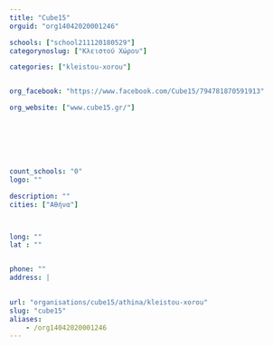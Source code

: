 ```yaml
---
title: "Cube15"
orguid: "org14042020001246"

schools: ["school211120180529"]
categorynoslug: ["Κλειστού Χώρου"]

categories: ["kleistou-xorou"]


org_facebook: "https://www.facebook.com/Cube15/794781870591913"

org_website: ["www.cube15.gr/"]







count_schools: "0"
logo: ""

description: ""
cities: ["Αθήνα"]



long: ""
lat : ""


phone: ""
address: |
    

url: "organisations/cube15/athina/kleistou-xorou"
slug: "cube15"
aliases:
    - /org14042020001246
---
```



